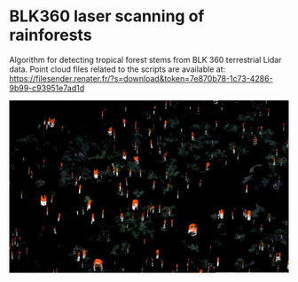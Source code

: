 # BLK360 laser scanning of rainforests
Algorithm for detecting tropical forest stems from BLK 360 terrestrial Lidar data. Point cloud files related to the scripts are available at:  
https://filesender.renater.fr/?s=download&token=7e870b78-1c73-4286-9b99-c93951e7ad1d

![Stem detection from different height bins](images/stem_detection2.png)
